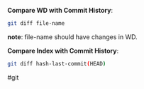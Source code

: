 
**Compare WD with Commit History**: 
```bash
git diff file-name
```
**note**: file-name should have changes in WD.

**Compare Index with Commit History**:
```bash
git diff hash-last-commit(HEAD)
```

#git